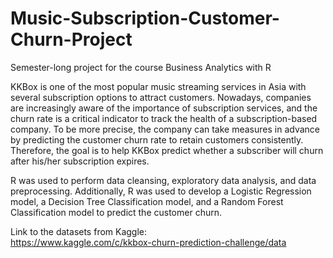 # Music-Subscription-Customer-Churn-Project
Semester-long project for the course Business Analytics with R

KKBox is one of the most popular music streaming services in Asia with several subscription options to
attract customers. Nowadays, companies are increasingly aware of the importance of subscription services,
and the churn rate is a critical indicator to track the health of a subscription-based company. To be
more precise, the company can take measures in advance by predicting the customer churn rate to retain
customers consistently. Therefore, the goal is to help KKBox predict whether a subscriber will churn after
his/her subscription expires.

R was used to perform data cleansing, exploratory data analysis, and data preprocessing. Additionally,
R was used to develop a Logistic Regression model, a Decision Tree Classification model, and a Random Forest
Classification model to predict the customer churn.

Link to the datasets from Kaggle:     
https://www.kaggle.com/c/kkbox-churn-prediction-challenge/data
